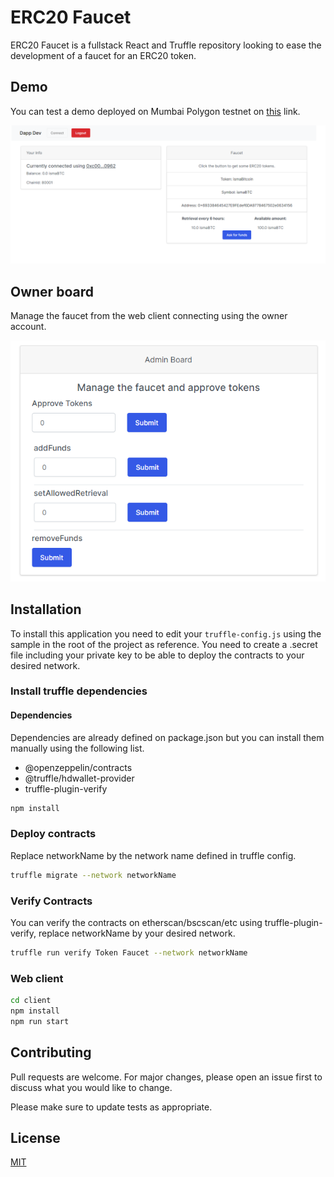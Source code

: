 # ERC20 Faucet

ERC20 Faucet is a fullstack React and Truffle repository looking to ease the development of a faucet for an ERC20 token.

## Demo

You can test a demo deployed on Mumbai Polygon testnet on [this](https://github.com/ismaventuras/ERC20-Faucet) link.

![Demo](https://raw.githubusercontent.com/ismaventuras/ERC20-Faucet/main/docs/images/main.png)

## Owner board

Manage the faucet from the web client connecting using the owner account.

![Demo](https://raw.githubusercontent.com/ismaventuras/ERC20-Faucet/main/docs/images/ownerboard.png)

## Installation

To install this application you need to edit your `truffle-config.js` using the sample in the root of the project as reference. You need to create a .secret file including your private key to be able to deploy the contracts to your desired network.

### Install truffle dependencies

#### Dependencies

Dependencies are already defined on package.json but you can install them manually using the following list.

- @openzeppelin/contracts
- @truffle/hdwallet-provider
- truffle-plugin-verify

```bash
npm install 
```

### Deploy contracts

Replace networkName by the network name defined in truffle config.

```bash
truffle migrate --network networkName
```

### Verify Contracts

You can verify the contracts on etherscan/bscscan/etc using truffle-plugin-verify, replace networkName by your desired network.

```bash
truffle run verify Token Faucet --network networkName
```

### Web client

```bash
cd client
npm install
npm run start
```

## Contributing

Pull requests are welcome. For major changes, please open an issue first to discuss what you would like to change.

Please make sure to update tests as appropriate.

## License

[MIT](https://choosealicense.com/licenses/mit/)